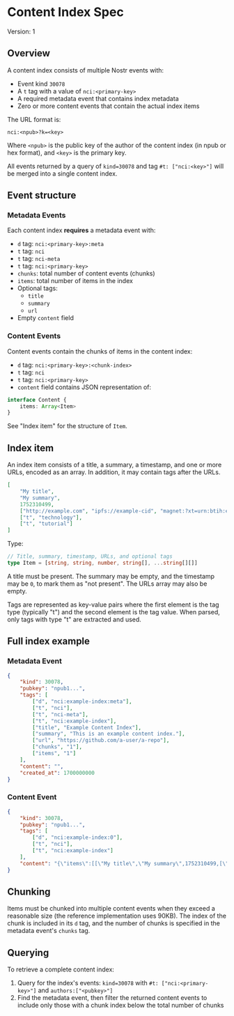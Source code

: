 # Content Index Spec

Version: 1

## Overview

A content index consists of multiple Nostr events with:

-   Event kind `30078`
-   A `t` tag with a value of `nci:<primary-key>`
-   A required metadata event that contains index metadata
-   Zero or more content events that contain the actual index items

The URL format is:

```
nci:<npub>?k=<key>
```

Where `<npub>` is the public key of the author of the content index (in npub or hex format), and
`<key>` is the primary key.

All events returned by a query of `kind=30078` and tag `#t: ["nci:<key>"]` will be merged into a
single content index.

## Event structure

### Metadata Events

Each content index **requires** a metadata event with:

-   `d` tag: `nci:<primary-key>:meta`
-   `t` tag: `nci`
-   `t` tag: `nci-meta`
-   `t` tag: `nci:<primary-key>`
-   `chunks`: total number of content events (chunks)
-   `items`: total number of items in the index
-   Optional tags:
    -   `title`
    -   `summary`
    -   `url`
-   Empty `content` field

### Content Events

Content events contain the chunks of items in the content index:

-   `d` tag: `nci:<primary-key>:<chunk-index>`
-   `t` tag: `nci`
-   `t` tag: `nci:<primary-key>`
-   `content` field contains JSON representation of:

```typescript
interface Content {
	items: Array<Item>
}
```

See "Index item" for the structure of `Item`.

## Index item

An index item consists of a title, a summary, a timestamp, and one or more URLs, encoded as an
array. In addition, it may contain tags after the URLs.

```json
[
	"My title",
	"My summary",
	1752310499,
	["http://example.com", "ipfs://example-cid", "magnet:?xt=urn:btih:examplehash"],
	["t", "technology"],
	["t", "tutorial"]
]
```

Type:

```ts
// Title, summary, timestamp, URLs, and optional tags
type Item = [string, string, number, string[], ...string[][]]
```

A title must be present. The summary may be empty, and the timestamp may be `0`, to mark them as
"not present". The URLs array may also be empty.

Tags are represented as key-value pairs where the first element is the tag type (typically "t") and
the second element is the tag value. When parsed, only tags with type "t" are extracted and used.

## Full index example

### Metadata Event

```json
{
	"kind": 30078,
	"pubkey": "npub1...",
	"tags": [
		["d", "nci:example-index:meta"],
		["t", "nci"],
		["t", "nci-meta"],
		["t", "nci:example-index"],
		["title", "Example Content Index"],
		["summary", "This is an example content index."],
		["url", "https://github.com/a-user/a-repo"],
		["chunks", "1"],
		["items", "1"]
	],
	"content": "",
	"created_at": 1700000000
}
```

### Content Event

```json
{
	"kind": 30078,
	"pubkey": "npub1...",
	"tags": [
		["d", "nci:example-index:0"],
		["t", "nci"],
		["t", "nci:example-index"]
	],
	"content": "{\"items\":[[\"My title\",\"My summary\",1752310499,[\"http://example.com\",\"ipfs://example-cid\",\"magnet:?xt=urn:btih:examplehash\"],[\"t\",\"technology\"]]]}"
}
```

## Chunking

Items must be chunked into multiple content events when they exceed a reasonable size (the reference
implementation uses 90KB). The index of the chunk is included in its `d` tag, and the number of
chunks is specified in the metadata event's `chunks` tag.

## Querying

To retrieve a complete content index:

1. Query for the index's events: `kind=30078` with `#t: ["nci:<primary-key>"]` and
   `authors:["<pubkey>"]`
2. Find the metadata event, then filter the returned content events to include only those with a
   chunk index below the total number of chunks
